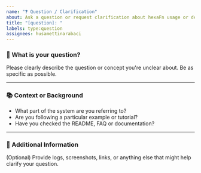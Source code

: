```yaml
---
name: "❓ Question / Clarification"
about: Ask a question or request clarification about hexaFn usage or design
title: "[question]: "
labels: type:question
assignees: husamettinarabaci
---
```


<!-- SPDX-FileCopyrightText: 2025 Hüsamettin Arabacı -->
<!-- SPDX-License-Identifier: MIT -->

### 🤔 What is your question?

Please clearly describe the question or concept you're unclear about. Be as specific as possible.

---

### 📚 Context or Background

- What part of the system are you referring to?
- Are you following a particular example or tutorial?
- Have you checked the README, FAQ or documentation?

---

### 💭 Additional Information

(Optional) Provide logs, screenshots, links, or anything else that might help clarify your question.
